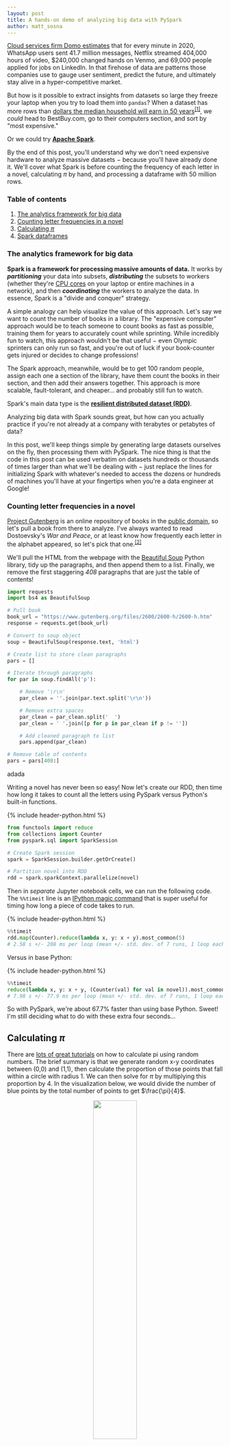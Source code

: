 ```yaml
---
layout: post
title: A hands-on demo of analyzing big data with PySpark
author: matt_sosna
---
```


[Cloud services firm Domo estimates](https://web-assets.domo.com/blog/wp-content/uploads/2020/08/20-data-never-sleeps-8-final-01-Resize.jpg) that for every minute in 2020, WhatsApp users sent 41.7 million messages, Netflix streamed 404,000 hours of video, $240,000 changed hands on Venmo, and 69,000 people applied for jobs on LinkedIn. In that firehose of data are patterns those companies use to gauge user sentiment, predict the future, and ultimately stay alive in a hyper-competitive market.

But how is it possible to extract insights from datasets so large they freeze your laptop when you try to load them into `pandas`? When a dataset has more rows than [dollars the median household will earn in 50 years](https://www.census.gov/library/publications/2020/demo/p60-270.html)<sup>[[1]](#1-intro)</sup>, we _could_ head to BestBuy.com, go to their computers section, and sort by "most expensive."

Or we could try [**Apache Spark**](https://spark.apache.org/).

By the end of this post, you'll understand why we don't need expensive hardware to analyze massive datasets $-$ because you'll have already done it. We'll cover what Spark is before counting the frequency of each letter in a novel, calculating $\pi$ by hand, and processing a dataframe with 50 million rows.

### Table of contents
1. [The analytics framework for big data](#the-analytics-framework-for-big-data)
2. [Counting letter frequencies in a novel](#counting-letter-frequencies-in-a-novel)
3. [Calculating $\pi$](#calculating-pi)
4. [Spark dataframes](#spark-dataframes)

### The analytics framework for big data
**Spark is a framework for processing massive amounts of data.** It works by **_partitioning_** your data into subsets, **_distributing_** the subsets to workers (whether they're [CPU cores](https://www.computerhope.com/jargon/c/core.htm) on your laptop or entire machines in a network), and then **_coordinating_** the workers to analyze the data. In essence, Spark is a "divide and conquer" strategy.

A simple analogy can help visualize the value of this approach. Let's say we want to count the number of books in a library. The "expensive computer" approach would be to teach someone to count books as fast as possible, training them for years to accurately count while sprinting. While incredibly fun to watch, this approach wouldn't be that useful $-$ even Olympic sprinters can only run so fast, and you're out of luck if your book-counter gets injured or decides to change professions!

The Spark approach, meanwhile, would be to get 100 random people, assign each one a section of the library, have them count the books in their section, and then add their answers together. This approach is more scalable, fault-tolerant, and cheaper... and probably still fun to watch.

Spark's main data type is the [**resilient distributed dataset (RDD)**](https://sparkbyexamples.com/spark-rdd-tutorial/).



Analyzing big data with Spark sounds great, but how can you actually practice if you're not already at a company with terabytes or petabytes of data?


In this post, we'll keep things simple by generating large datasets ourselves on the fly, then processing them with PySpark. The nice thing is that the code in this post can be used verbatim on datasets hundreds or thousands of times larger than what we'll be dealing with $-$ just replace the lines for initializing Spark with whatever's needed to access the dozens or hundreds of machines you'll have at your fingertips when you're a data engineer at Google!



### Counting letter frequencies in a novel
[Project Gutenberg](https://www.gutenberg.org/) is an online repository of books in the [public domain](https://fairuse.stanford.edu/overview/public-domain/welcome/), so let's pull a book from there to analyze. I've always wanted to read Dostoevsky's _War and Peace_, or at least know how frequently each letter in the alphabet appeared, so let's pick that one.<sup>[[2]](#2-counting-letter-frequencies-in-a-novel)</sup>

We'll pull the HTML from the webpage with the [Beautiful Soup](https://www.crummy.com/software/BeautifulSoup/bs4/doc/) Python library, tidy up the paragraphs, and then append them to a list. Finally, we remove the first staggering _408_ paragraphs that are just the table of contents!

```python
import requests
import bs4 as BeautifulSoup

# Pull book
book_url = "https://www.gutenberg.org/files/2600/2600-h/2600-h.htm"
response = requests.get(book_url)

# Convert to soup object
soup = BeautifulSoup(response.text, 'html')

# Create list to store clean paragraphs
pars = []

# Iterate through paragraphs
for par in soup.findAll('p'):

    # Remove '\r\n'
    par_clean = ''.join(par.text.split('\r\n'))

    # Remove extra spaces
    par_clean = par_clean.split('  ')
    par_clean = ' '.join([p for p in par_clean if p != ''])

    # Add cleaned paragraph to list
    pars.append(par_clean)

# Remove table of contents
pars = pars[408:]
```


adada


Writing a novel has never been so easy! Now let's create our RDD, then time how long it takes to count all the letters using PySpark versus Python's built-in functions.

{% include header-python.html %}
```python
from functools import reduce
from collections import Counter
from pyspark.sql import SparkSession

# Create Spark session
spark = SparkSession.builder.getOrCreate()

# Partition novel into RDD
rdd = spark.sparkContext.parallelize(novel)
```

Then in _separate_ Jupyter notebook cells, we can run the following code. The `%%timeit` line is an [IPython magic command](https://ipython.readthedocs.io/en/stable/interactive/magics.html) that is super useful for timing how long a piece of code takes to run.

{% include header-python.html %}
```python
%%timeit
rdd.map(Counter).reduce(lambda x, y: x + y).most_common(5)
# 2.58 s +/- 208 ms per loop (mean +/- std. dev. of 7 runs, 1 loop each)
```

Versus in base Python:

{% include header-python.html %}
```python
%%timeit
reduce(lambda x, y: x + y, (Counter(val) for val in novel)).most_common(5)
# 7.98 s +/- 77.9 ms per loop (mean +/- std. dev. of 7 runs, 1 loop each)
```

So with PySpark, we're about 67.7% faster than using base Python. Sweet! I'm still deciding what to do with these extra four seconds...


## Calculating $\pi$
There are [lots of great tutorials](https://www.cantorsparadise.com/calculating-the-value-of-pi-using-random-numbers-a-monte-carlo-simulation-d4b80dc12bdf) on how to calculate pi using random numbers. The brief summary is that we generate random x-y coordinates between (0,0) and (1,1), then calculate the proportion of those points that fall within a circle with radius 1. We can then solve for $\pi$ by multiplying this proportion by 4. In the visualization below, we would divide the number of blue points by the total number of points to get $\frac{\pi}{4}$.

<center>
<img src="{{  site.baseurl  }}/images/data_engineering/pyspark/calculate_pi.png" loading="lazy" height="45%" width="45%">
</center>

The more points we generate, the more accurate our estimate gets for $\pi$. This is an ideal place for PySpark to come in.

Here's a function for calculating pi. I tried striking a balance between 1) iterating through `n_samples` and generating one point each time (low memory intensity but takes long), versus 2) generating all samples at once and then calculating the mean (need to store all points in memory). A solution I found works pretty well is to break `n_samples` into several _chunks_, calculate the proportion of points within the circle for each chunk, and then get the mean of means at the end.

{% include header-python.html %}
```python
def calculate_pi(n_samples, n_chunks=11):

    means = []

    for _ in np.linspace(0, n_samples, n_chunks):

        x = np.random.rand(n_samples)
        y = np.random.rand(n_samples)

        means.append(np.mean(np.sqrt(x**2 + y**2) < 1))

    return np.mean(means) * 4
```

Now let's get Spark going. We'll have a bunch of nodes on our machine estimate pi simultaneously, then take the average of their estimates to get a final result.

{% include header-python.html %}
```python
from pyspark.sql import SparkSession
spark = SparkSession.builder.getOrCreate()

n_partitions = 100
n_samples = 100000

rdd = spark.sparkContext.parallelize(range(n_partitions),
                                     numSlices=n_partitions)

rdd.map(lambda x: calculate_pi(n_samples)).mean()
# 3.1411235
```

Not bad! Using `%%timeit` again, we see that on my machine, base Python takes 3.76 s $\pm$ 138 ms, while Spark takes 1.34 s $\pm$ 117 ms, a 64% improvement. Nice!


## Spark dataframes
Let's do one more example, this time using a nice abstration Spark provides on top of RDDs. In a syntax similar to `pandas`, we can use [Spark dataframes] to perform operations on data that's too large to fit into a `pandas` df.

You probably don't have a dataframe with a few million rows laying around, so we'll need to generate one.

Let's generate a dataframe with 50 million rows. We'll need to do this in pieces, iteratively saving CSVs to later ingest with PySpark.

{% include header-python.html %}
```python
import os
import pandas as pd

os.mkdir('datasets')

names = ['Abby', 'Brad', 'Caroline', 'Dmitry']
n_samples = 1000000

for i in range(1, 51):
    df = pd.DataFrame({'name': np.random.choice(names, n_samples),
                       'age': np.random.normal(50, 10, n_samples),
                       'height': np.random.rand(n_samples)})
    df.to_csv(f'datasets/big_df_{i}.csv', index=False)

    if i % 10 == 0:
        print(i)
```

Then we can create a Spark dataframe from the CSVs. Let's check the schema and number of rows.

{% include header-python.html %}
```python
rdd_df = spark.read.format('csv')\
            .option('header', 'true')\
            .option('inferSchema', 'true')\
            .load('datasets/big_df*')

rdd_df.printSchema()
# root
#  |-- name: string (nullable = true)
#  |-- age: double (nullable = true)
#  |-- height: double (nullable = true)

rdd_df.count()
# 50000000
```

Now let's analyze our data. Let's start by counting the number of rows for each person.

{% include header-python.html %}
```python
rdd_df.groupBy('name').count().orderBy('name').show()
# +--------+--------+
# |    name|   count|
# +--------+--------+
# |    Abby|12505506|
# |    Brad|12492586|
# |Caroline|12501527|
# |  Dmitry|12500381|
# +--------+--------+
```

Now let's find the average age and height by person. Note that these should be very close to the mean of the distribution `numpy` generated them from!

{% include header-python.html %}
```python
rdd_df.groupBy('name').mean().orderBy('name').show()
# +--------+------------------+------------------+
# |    name|          avg(age)|       avg(height)|
# +--------+------------------+------------------+
# |    Abby|50.003242502450576|0.5005356708258004|
# |    Brad|  49.9928861434274|0.4999207020891359|
# |Caroline| 50.00418138186213|  0.50003226601409|
# |  Dmitry| 49.99832431955308|0.4998001935985182|
# +--------+------------------+------------------+
```

What's curious is that if you run this a few times, the exact values you'll get will vary slightly, by about 0.001. Interesting...

To have those values be nice and rounded, we'll actually need to create a user-defined function. Check it out. The `DoubleType()` refers to the type of the returned value.

{% include header-python.html %}
```python
from pyspark.sql.types import DoubleType
from pyspark.sql.functions import pandas_udf
from pyspark.sql.functions import PandasUDFType

@pandas_udf(DoubleType(), functionType=PandasUDFType.GROUPED_AGG)
def round_mean(vals):
    return round(vals.mean(), 4)

spark.udf.register("round_mean", round_mean)
```

Now we can apply it to our dataframe. Note that since we're using `.agg`, we'll need to pass in a dictionary with the columns we want to apply our thing to.

{% include header-python.html %}
```python
func_dict = {col: 'round_mean' for col in ['age', 'height']}

rdd_df.groupBy('name').agg(func_dict).orderBy('name').show()
# +--------+---------------+------------------+
# |    name|round_mean(age)|round_mean(height)|
# +--------+---------------+------------------+
# |    Abby|        49.9943|            0.5001|
# |    Brad|        50.0016|            0.4999|
# |Caroline|        49.9991|               0.5|
# |  Dmitry|        49.9955|            0.5001|
# +--------+---------------+------------------+
```





# Old
Note that the `\n` counts as a character, so we only get two letters back. Now let's save it as a text file.

{% include header-python.html %}
```python
with open('novel.txt', 'w') as file:
    file.write(our_novel)
```

Now it's time for some PySpark magic. Make sure you have [Java](https://java.com/en/download/manual.jsp) and PySpark installed.

I'll run this in a Jupyter notebook or Python instance.

{% include header-python.html %}
```python
import pyspark

sc = pyspark.SparkContext('local[*]')

# Load our file
txt = sc.textFile('novel.txt')
```

Now that our data is loaded in, let's run some analyses on it.

{% include header-python.html %}
```python
# N letters
print(txt.count())  # 1000000

# First 5 letters
print(txt.take(5))  # ['g', 't', 'o', 'k', 'h']

# N letters that are 'e'
print(txt.filter(lambda: letter == 'e').count())
# 38833
```


## Old 2
## Web scraping
Let's scrape the Wikipedia page for computers and find the 10 most common characters (e.g. `a`, `b`, etc.) on the page. We'll take a distributed approach by handing each paragraph to a separate Spark node. (?)

{% include header-python.html %}
```python
import requests
from bs4 import BeautifulSoup

response = requests.get('https://en.wikipedia.org/wiki/Computer')

soup = BeautifulSoup(response.text, 'html')
```

Then we want to convert the HTML into a list of the paragraphs. We can do so like this.

{% include header-python.html %}
```python
pars = []

for par in soup.findAll('p'):

    # Remove newline characters
    text = par.text.split('\n')[0]

    if len(text) > 0:
        pars.append(text)

print(len(pars))  # 90
```

Now we start our Spark stuff. We instantiate a Spark session, then create a [**resilient distributed dataset (RDD)**](https://sparkbyexamples.com/spark-rdd-tutorial/) of our list of strings. This RDD is the core data structure in Spark - it's what allows us to distribute our data to multiple workers who can execute a command in parallel.

Resilient = able to recompute missing or damaged partitions.
Mention `numSlices`?


{% include header-python.html %}
```python
from pyspark.sql import SparkSession

spark = SparkSession.builder.getOrCreate()
rdd = spark.sparkContext.parallelize(pars)

# Visualize number of partitions
print(rdd.count())   # 90
```

We see that `.parallelize` created one partition per paragraph. Let's now count how often each character (e.g. `a`, `b`, `c`, etc.) occurs in each paragraph in our RDD. `Counter` is a built-in Python class that's optimized for this. We'll **map** the `Counter` command to each string with `rdd.map(Counter)`.

{% include header-python.html %}
```python
from collections import Counter

# Nothing happens
rdd.map(Counter)
# PythonRDD[12] at RDD at PythonRDD.scala:53

# We force the execution by asking to display 1st two results
rdd.map(Counter).take(2)
# [Counter({'A': 2,
#           ' ': 88,
#           'c': 22,
#           ...
#           ',': 3,
#           '(': 1,
#           ')': 1}),
#  Counter({'A': 1,
#           ' ': 60,
#           'b': 3,
#           ...
#           'h': 6,
#           'C': 1,
#           'I': 1})]
```

Note that we need to do `.take(2)` at the end because PySpark does **lazy evaluation** - it won't actually run any commands we give it until forced to. This is because if we give a set of instructions and only at the end force Spark to execute the commands, it optimizes the task allocation at the end.

Finally, let's finish what we originally set out to do: finding the 10 most common letters on the Wikipedia page.

{% include header-python.html %}
```python
rdd.map(Counter).reduce(lambda x, y: x + y).most_common(10)
# [(' ', 8017),
#  ('e', 4933),
#  ('t', 3584),
#  ('a', 3241),
#  ('o', 3104),
#  ('i', 2900),
#  ('r', 2896),
#  ('n', 2835),
#  ('s', 2593),
#  ('c', 1817)]
```

Somewhat unsurprisingly, a space is the most common character, followed by `e`, `t`, and a couple vowels.

You might have heard of Google's MapReduce, which is basically what's happening here.

(Worth comparing to the letter distribution in tons of data?)

## Footnotes
#### 1. [Intro](#)
The median household income in 2019 was \$68,703, according to [Census.gov](https://www.census.gov/library/publications/2020/demo/p60-270.html). Multiply this by 50 to get 3.43 million, which is smaller than some of the data we analyze in this post.

#### 2. [Counting letter frequencies in a novel](#counting-letter-frequencies-in-a-novel)
In earlier drafts of this post, I toyed around with generating the text for a "novel" myself. I looked at some [*lorem ipsum*](https://loremipsum.io/) Python packages, but they were a little inconsistent; I found the very funny [Bacon Ipsum API](https://baconipsum.com/json-api/) but didn't want to drown it with a request for 100,000 paragraphs. The code below generates a "novel" with 100,000 paragraphs ranging from 100 to 2000 characters.

{% include header-python.html %}
```python
import numpy as np
from string import ascii_lowercase

# Create set of characters to sample from
ALPHABET = list(ascii_lowercase) + [' ', ', ', '. ', '! ']

# Set parameters
N_PARAGRAPHS = 100000
MIN_PAR_LEN = 100
MAX_PAR_LEN = 2000

# Set random state
np.random.seed(42)

# Generate novel
novel = []
for _ in range(N_PARAGRAPHS):

    # Generate and visualize our data
    n_char = np.random.randint(MIN_PAR_LEN, MAX_PAR_LEN)
    paragraph = np.random.choice(ALPHABET, n_char)

    novel.append(''.join(paragraph))

# Visualize first "paragraph"
print(our_novel[0]) # t. okh. ugzswkkxudhxcvubxl! fb, ualzv....
```
